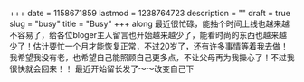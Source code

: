 +++
date = 1158671859
lastmod = 1238764723
description = ""
draft = true
slug = "busy"
title = "Busy"
+++
along
最近很忙碌，能抽个时间上线也越来越不容易了，给各位bloger主人留言也开始越来越少了，能看时尚的东西也越来越少了！估计要忙一个月才能恢复正常，不过20岁了，还有许多事情等着我去做！我希望我没有老，也希望自己能照顾自己更多点，不让父母再为我操心了！不过我很快就会回来！！
最近开始留长发了～～改变自己下